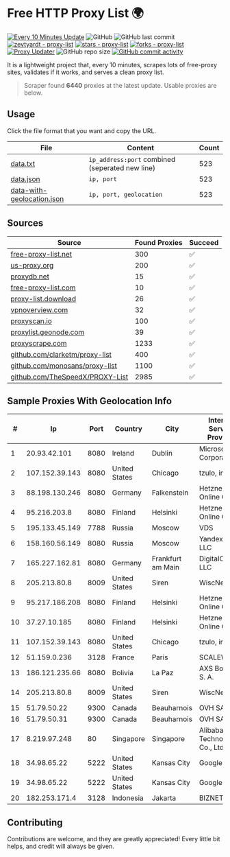 
# Free HTTP Proxy List 🌍

[![Every 10 Minutes Update](https://github.com/mertguvencli/http-proxy-list/actions/workflows/main.yml/badge.svg?branch=main)](https://github.com/mertguvencli/http-proxy-list/actions/workflows/main.yml)
![GitHub](https://img.shields.io/github/license/mertguvencli/http-proxy-list)
![GitHub last commit](https://img.shields.io/github/last-commit/mertguvencli/http-proxy-list)
[![zevtyardt - proxy-list](https://img.shields.io/static/v1?label=zevtyardt&message=proxy-list&color=blue&logo=github)](https://github.com/zevtyardt/proxy-list "Go to GitHub repo")
[![stars - proxy-list](https://img.shields.io/github/stars/zevtyardt/proxy-list?style=social)](https://github.com/zevtyardt/proxy-list)
[![forks - proxy-list](https://img.shields.io/github/forks/zevtyardt/proxy-list?style=social)](https://github.com/zevtyardt/proxy-list)
[![Proxy Updater](https://github.com/zevtyardt/proxy-list/workflows/Proxy%20Updater/badge.svg)](https://github.com/zevtyardt/proxy-list/actions?query=workflow:"Proxy+Updater")
![GitHub repo size](https://img.shields.io/github/repo-size/zevtyardt/proxy-list)
[![GitHub commit activity](https://img.shields.io/github/commit-activity/m/zevtyardt/proxy-list?logo=commits)](https://github.com/zevtyardt/proxy-list/commits/main)

It is a lightweight project that, every 10 minutes, scrapes lots of free-proxy sites, validates if it works, and serves a clean proxy list.

> Scraper found **6440** proxies at the latest update. Usable proxies are below.

## Usage

Click the file format that you want and copy the URL.

|File|Content|Count|
|----|-------|-----|
|[data.txt](https://raw.githubusercontent.com/mertguvencli/http-proxy-list/main/proxy-list/data.txt)|`ip_address:port` combined (seperated new line)|523|
|[data.json](https://raw.githubusercontent.com/mertguvencli/http-proxy-list/main/proxy-list/data.json)|`ip, port`|523|
|[data-with-geolocation.json](https://raw.githubusercontent.com/mertguvencli/http-proxy-list/main/proxy-list/data-with-geolocation.json)|`ip, port, geolocation`|523|

## Sources

|Source|Found Proxies|Succeed|
|------|-------------|-------|
|[free-proxy-list.net](https://free-proxy-list.net)|300|✅|
|[us-proxy.org](https://www.us-proxy.org)|200|✅|
|[proxydb.net](http://proxydb.net)|15|✅|
|[free-proxy-list.com](https://free-proxy-list.com/?page=&port=&type%5B%5D=http&type%5B%5D=https&up_time=0&search=Search)|10|✅|
|[proxy-list.download](https://www.proxy-list.download/HTTP)|26|✅|
|[vpnoverview.com](https://vpnoverview.com/privacy/anonymous-browsing/free-proxy-servers)|32|✅|
|[proxyscan.io](https://www.proxyscan.io)|100|✅|
|[proxylist.geonode.com](https://proxylist.geonode.com/api/proxy-list?limit=300&page=1&sort_by=lastChecked&sort_type=desc&protocols=http,https)|39|✅|
|[proxyscrape.com](https://api.proxyscrape.com/v2/?request=displayproxies&protocol=http&timeout=10000&country=all&ssl=all&anonymity=all)|1233|✅|
|[github.com/clarketm/proxy-list](https://raw.githubusercontent.com/clarketm/proxy-list/master/proxy-list-raw.txt)|400|✅|
|[github.com/monosans/proxy-list](https://raw.githubusercontent.com/monosans/proxy-list/main/proxies/http.txt)|1100|✅|
|[github.com/TheSpeedX/PROXY-List](https://raw.githubusercontent.com/TheSpeedX/PROXY-List/master/http.txt)|2985|✅|


## Sample Proxies With Geolocation Info

|#|Ip|Port|Country|City|Internet Service Provider|
|-|--|----|-------|----|-------------------------|
|1|20.93.42.101|8080|Ireland|Dublin|Microsoft Corporation|
|2|107.152.39.143|8080|United States|Chicago|tzulo, inc.|
|3|88.198.130.246|8080|Germany|Falkenstein|Hetzner Online GmbH|
|4|95.216.203.8|8080|Finland|Helsinki|Hetzner Online GmbH|
|5|195.133.45.149|7788|Russia|Moscow|VDS|
|6|158.160.56.149|8080|Russia|Moscow|Yandex.Cloud LLC|
|7|165.227.162.81|8080|Germany|Frankfurt am Main|DigitalOcean, LLC|
|8|205.213.80.8|8009|United States|Siren|WiscNet|
|9|95.217.186.208|8080|Finland|Helsinki|Hetzner Online GmbH|
|10|37.27.10.185|8080|Finland|Helsinki|Hetzner Online GmbH|
|11|107.152.39.143|8080|United States|Chicago|tzulo, inc.|
|12|51.159.0.236|3128|France|Paris|SCALEWAY|
|13|186.121.235.66|8080|Bolivia|La Paz|AXS Bolivia S. A.|
|14|205.213.80.8|8009|United States|Siren|WiscNet|
|15|51.79.50.22|9300|Canada|Beauharnois|OVH SAS|
|16|51.79.50.31|9300|Canada|Beauharnois|OVH SAS|
|17|8.219.97.248|80|Singapore|Singapore|Alibaba (US) Technology Co., Ltd.|
|18|34.98.65.22|5222|United States|Kansas City|Google LLC|
|19|34.98.65.22|5222|United States|Kansas City|Google LLC|
|20|182.253.171.4|3128|Indonesia|Jakarta|BIZNET|



## Contributing

Contributions are welcome, and they are greatly appreciated! Every
little bit helps, and credit will always be given.

